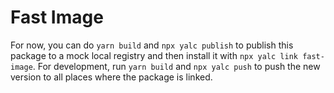 # Fast Image

For now, you can do `yarn build` and `npx yalc publish` to publish this package to a mock local registry and then install it with `npx yalc link fast-image`. For development, run `yarn build` and `npx yalc push` to push the new version to all places where the package is linked.
